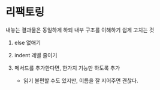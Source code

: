 # 리팩토링

내놓는 결과물은 동일하게 하되 내부 구조를 이해하기 쉽게 고치는 것

1. else 없애기

2. indent 레벨 줄이기

3. 메서드를 추가한다면, 한가지 기능만 하도록 추가
    - 읽기 불편할 수도 있지만, 이름을 잘 지어주면 괜찮다.

